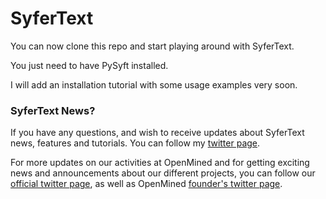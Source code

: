 # SyferText


You can now clone this repo and start playing around with SyferText.

You just need to have PySyft installed.

I will add an installation tutorial with some usage examples very soon.



### SyferText News?

If you have any questions, and wish to receive updates about SyferText news, features and tutorials. You can follow my [twitter page](https://twitter.com/alan_aboudib).

For more updates on our activities at OpenMined and for getting exciting news and announcements about our different projects, you can follow our [official twitter page](https://twitter.com/openminedorg), as well as OpenMined [founder's twitter page](https://twitter.com/iamtrask).
